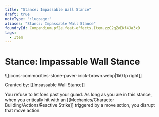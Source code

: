 ```yaml
---
title: "Stance: Impassable Wall Stance"
draft: true
noteType: ":luggage:"
aliases: "Stance: Impassable Wall Stance"
foundryId: Compendium.pf2e.feat-effects.Item.zzC2qZwEKf4Ja3xD
tags:
  - Item
---
```


# Stance: Impassable Wall Stance
![[icons-commodities-stone-paver-brick-brown.webp|150 lp right]]

Granted by: [[Impassable Wall Stance]]

You refuse to let foes past your guard. As long as you are in this stance, when you critically hit with an [[Mechanics/Character Building/Actions/Reactive Strike]] triggered by a move action, you disrupt that move action.
